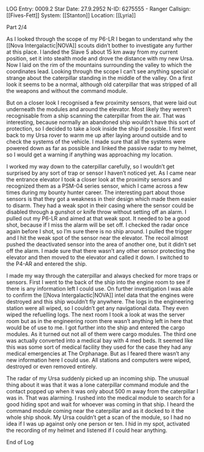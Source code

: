 LOG Entry: 0009.2
Star Date: 27.9.2952
N-ID: 6275555 - Ranger
Callsign: [[Fives-Fett]]
System: [[Stanton]]
Location: [[Lyria]]

Part 2/4

As I looked through the scope of my P6-LR I began to understand why the [[Nova Intergalactic|NOVA]] scouts didn’t bother to investigate any further at this place. I landed the Slave 5 about 15 km away from my current position, set it into stealth mode and drove the distance with my new Ursa. Now I laid on the rim of the mountains surrounding the valley to which the coordinates lead. Looking through the scope I can’t see anything special or strange about the caterpillar standing in the middle of the valley. On a first look it seems to be a normal, although old caterpillar that was stripped of all the weapons and without the command module. 

But on a closer look I recognised a few proximity sensors, that were laid out underneath the modules and around the elevator. Most likely they weren’t recognisable from a ship scanning the caterpillar from the air. That was interesting, because normally an abandoned ship wouldn’t have this sort of protection, so I decided to take a look inside the ship if possible. I first went back to my Ursa rover to warm me up after laying around outside and to check the systems of the vehicle. I made sure that all the systems were powered down as far as possible and linked the passive radar to my helmet, so I would get a warning if anything was approaching my location. 

I worked my way down to the caterpillar carefully, so I wouldn’t get surprised by any sort of trap or sensor I haven’t noticed yet. As I came near the entrance elevator I took a closer look at the proximity sensors and recognized them as a PSM-04 series sensor, which I came across a few times during my bounty hunter career. The interesting part about those sensors is that they got a weakness in their design which made them easier to disarm. They had a weak spot in their casing where the sensor could be disabled through a gunshot or knife throw without setting off an alarm. I pulled out my P6-LR and aimed at that weak spot. It needed to be a good shot, because if I miss the alarm will be set off. I checked the radar once again before I shot, so I’m sure there is no ship around. I pulled the trigger and I hit the weak spot of the sensor near the elevator. The recoil almost pushed the deactivated sensor into the area of another one, but it didn’t set off the alarm. I made sure that there wasn’t any other sensor protecting the elevator and then moved to the elevator and called it down. I switched to the P4-AR and entered the ship. 


I made my way through the caterpillar and always checked for more traps or sensors. First I went to the back of the ship into the engine room to see if there is any information left I could use. On further investigation I was able to confirm the [[Nova Intergalactic|NOVA]] intel data that the engines were destroyed and this ship wouldn’t fly anywhere. The logs in the engineering station were all wiped, so I couldn’t get any navigational data. They even wiped the refuelling logs. The next room I took a look at was the server room but as in the engineering room there wasn’t anything left in here that would be of use to me.
I got further into the ship and entered the cargo modules. As it turned out not all of them were cargo modules. The third one was actually converted into a medical bay with 4 med beds. It seemed like this was some sort of medical facility they used for the case they had any medical emergencies at The Orphanage. But as I feared there wasn’t any new information here I could use. All stations and computers were wiped, destroyed or even removed entirely. 

The radar of my Ursa suddenly picked up an incoming ship. The unusual thing about it was that it was a lone caterpillar command module and the contact popped up when it was only about 500 m away from the caterpillar I was in. That was alarming. I rushed into the medical module to search for a good hiding spot and wait for whoever was coming in that ship. I heard the command module coming near the caterpillar and as it docked to it the whole ship shook. My Ursa couldn’t get a scan of the module, so I had no idea if I was up against only one person or ten. I hid in my spot, activated the recording of my helmet and listened if I could hear anything. 

End of Log